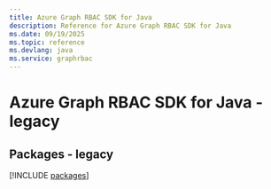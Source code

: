 ```yaml
---
title: Azure Graph RBAC SDK for Java
description: Reference for Azure Graph RBAC SDK for Java
ms.date: 09/19/2025
ms.topic: reference
ms.devlang: java
ms.service: graphrbac
---
```

# Azure Graph RBAC SDK for Java - legacy
## Packages - legacy
[!INCLUDE [packages](graph-rbac-index.md)]